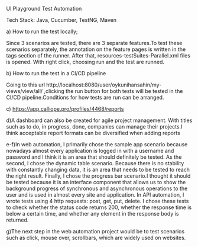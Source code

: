 UI Playground Test Automation

Tech Stack: Java, Cucumber, TestNG, Maven

a) How to run the test locally;

Since 3 scenarios are tested, there are 3 separate features.To test these scenarios separately, the annotation on the feature pages is written in the tags section of the runner. After that, resources-testSuites-Parallel.xml files is opened. With right click, choosing run and the test are runned.

b) How to run the test in a CI/CD pipeline

Going to this url http://localhost:8080/user/oykunihansahin/my-views/view/all/ ,clicking the run button for both tests will be tested in the CI/CD pipeline.Conditions for how tests are run can be arranged.

c) https://app.calliope.pro/profiles/4468/reports

d)A dashboard can also be created for agile project management. With titles such as to do, in progress, done, companies can manage their projects.I think acceptable report formats can be diversified when adding reports

e-f)In web automation, I primarily chose the sample app scenario because nowadays almost every application is logged in with a username and password and I think it is an area that should definitely be tested. As the second, I chose the dynamic table scenario. Because there is no stability with constantly changing data, it is an area that needs to be tested to reach the right result. Finally, I chose the progress bar scenario.I thought it should be tested because it is an interface component that allows us to show the background progress of synchronous and asynchronous operations to the user and is used in almost every site and application.
In API automation, I wrote tests using 4 http requests: post, get, put, delete. I chose these tests to check whether the status code returns 200, whether the response time is below a certain time, and whether any element in the response body is returned.

g)The next step in the web automation project would be to test scenarios such as click, mouse over, scrollbars, which are widely used on websites.
